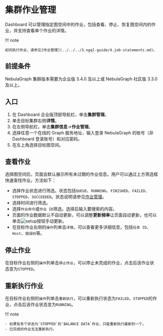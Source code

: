 # 集群作业管理

Dashboard 可以管理指定图空间中的作业，包括查看、停止、恢复图空间内的作业，并支持查看单个作业的详情。

!!! note

    如何执行作业，请参见[作业管理](../../../3.ngql-guide/4.job-statements.md)。

## 前提条件

NebulaGraph 集群版本需要为企业版 3.4.0 及以上或 NebulaGraph 社区版 3.3.0 及以上。

## 入口

1. 在 Dashboard 企业版顶部导航栏，单击**集群管理**。
2. 单击目标集群右侧**详情**。
3. 在左侧导航栏，单击**集群信息**->**作业管理**。
4. 选择任意一个在线的 Graph 服务地址，输入登录 NebulaGraph 的账号（非 Dashboard 登录账号）和对应密码。
5. 在左上角选择目标图空间。

## 查看作业

选择图空间后，页面会默认展示所有未过期的作业信息。用户可以通过上方筛选框快速查找作业。方法如下：

- 选择作业状态进行筛选。状态包括`QUEUE`、`RUNNING`、`FINISHED`、`FAILED`、`STOPPED`、`SUCCEEDED`。状态说明请参见[作业管理](../../../3.ngql-guide/4.job-statements.md)。
- 选择时间进行筛选。
- 选择`作业命令`或`作业 ID`筛选。选择后输入要搜索的内容。
- 页面的作业数据默认不自动更新，可以调整**更新频率**让页面自动更新，也可以单击![setup](https://docs-cdn.nebula-graph.com.cn/figures/refresh-220616.png)按钮手动更新。
- 在目标作业右侧的`操作`列单击`详情`，可以查看更多详细信息，包括`任务 ID`、`Host`、`错误码`等。

## 停止作业

在目标作业右侧的`操作`列单击`停止作业`，可以停止未完成的作业，点击后该作业状态变为`STOPPED`。

## 重新执行作业

在目标作业右侧的`操作`列单击`重新执行`，可以重新执行状态为`FAILED`、`STOPPED`的作业，点击后该作业状态变为`RUNNING`。

!!! note

    - 如果有多个状态为`STOPPED`的`BALANCE DATA`作业，只能重新执行最新的一个。
    - 已完成的作业无法重新执行。
